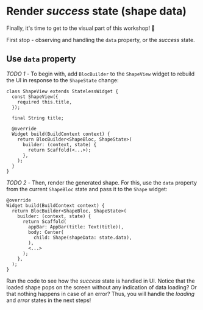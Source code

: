 # Render _success_ state (shape data)

Finally, it's time to get to the visual part of this workshop! 💙

First stop - observing and handling the `data` property, or the _success_ state.

## Use `data` property

_TODO 1_ - To begin with, add `BlocBuilder` to the `ShapeView` widget to rebuild the UI in response to the `ShapeState` change:

```
class ShapeView extends StatelessWidget {
  const ShapeView({
    required this.title,
  });

  final String title;

  @override
  Widget build(BuildContext context) {
    return BlocBuilder<ShapeBloc, ShapeState>(
      builder: (context, state) {
        return Scaffold(<...>);
      },
    );
  }
}
```

_TODO 2_ - Then, render the generated shape. For this, use the `data` property from the current `ShapeBloc` state and pass it to the `Shape` widget:

```
@override
Widget build(BuildContext context) {
  return BlocBuilder<ShapeBloc, ShapeState>(
    builder: (context, state) {
      return Scaffold(
        appBar: AppBar(title: Text(title)),
        body: Center(
          child: Shape(shapeData: state.data),
        ),
        <...>
      );
    },
  );
}
```

Run the code to see how the _success_ state is handled in UI. Notice that the loaded shape pops on the screen without any indication of data loading? Or that nothing happens in case of an error? Thus, you will handle the _loading_ and _error_ states in the next steps!

<img alt="Google Analytics" src="https://www.google-analytics.com/collect?v=1&cid=1&t=pageview&ec=workshop&ea=open&dp=%3Fwebserver%3Dhttps%3A%2F%2Fdartpad-ws-segmented-state.web.app%23Step7&dt=render_success_state&tid=UA-226953365-1" style="width: 1px; height: 1px"/>
